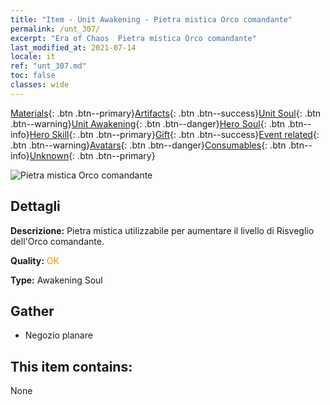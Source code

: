 ```yaml
---
title: "Item - Unit Awakening - Pietra mistica Orco comandante"
permalink: /unt_307/
excerpt: "Era of Chaos  Pietra mistica Orco comandante"
last_modified_at: 2021-07-14
locale: it
ref: "unt_307.md"
toc: false
classes: wide
---
```

 [Materials](/ItemsIT/){: .btn .btn--primary}[Artifacts](/ItemsIT/Artifacts/){: .btn .btn--success}[Unit Soul](/ItemsIT/UnitSoul/){: .btn .btn--warning}[Unit Awakening](/ItemsIT/UnitAwakening/){: .btn .btn--danger}[Hero Soul](/ItemsIT/HeroSoul/){: .btn .btn--info}[Hero Skill](/ItemsIT/HeroSkill/){: .btn .btn--primary}[Gift](/ItemsIT/Gift/){: .btn .btn--success}[Event related](/ItemsIT/Events/){: .btn .btn--warning}[Avatars](/ItemsIT/Avatars/){: .btn .btn--danger}[Consumables](/ItemsIT/Consumables/){: .btn .btn--info}[Unknown](/ItemsIT/Unknown/){: .btn .btn--primary}

 ![Pietra mistica Orco comandante](/images/u/tia_banshouren.jpg)

## Dettagli
 **Descrizione:** Pietra mistica utilizzabile per aumentare il livello di Risveglio dell'Orco comandante.

 **Quality:** <span style="color: #FF8C00">OK</span>

 **Type:** Awakening Soul

## Gather

*    Negozio planare 

## This item contains:

  None

